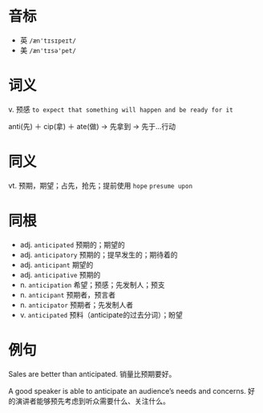 # 音标

- 英 `/æn'tɪsɪpeɪt/`
- 美 `/æn'tɪsə'pet/`

# 词义

v. 预感
`to expect that something will happen and be ready for it`



anti(先) ＋ cip(拿) ＋ ate(做) → 先拿到 → 先于…行动

# 同义

vt. 预期，期望；占先，抢先；提前使用
`hope` `presume upon`

# 同根

- adj. `anticipated` 预期的；期望的
- adj. `anticipatory` 预期的；提早发生的；期待着的
- adj. `anticipant` 期望的
- adj. `anticipative` 预期的
- n. `anticipation` 希望；预感；先发制人；预支
- n. `anticipant` 预期者，预言者
- n. `anticipator` 预期者；先发制人者
- v. `anticipated` 预料（anticipate的过去分词）；盼望

# 例句

Sales are better than anticipated.
销量比预期要好。

A good speaker is able to anticipate an audience’s needs and concerns.
好的演讲者能够预先考虑到听众需要什么、关注什么。


